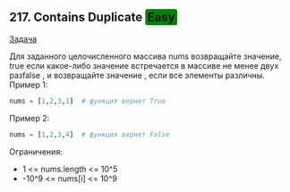 ## 217. Contains Duplicate <span style="background-color: green; padding: 2px 4px; border-radius: 4px;">Easy</span>

[Задача](https://leetcode.com/problems/contains-duplicate/description/)

Для заданного целочисленного массива nums возвращайте значение, true если какое-либо значение встречается в массиве не менее двух разfalse , и возвращайте значение , если все элементы различны.
Пример 1:

```python
nums = [1,2,3,1]  # функция вернет True
```

Пример 2:

```python
nums = [1,2,3,4]  # функция вернет False
```



Ограничения:

* 1 <= nums.length <= 10^5
* -10^9 <= nums[i] <= 10^9



